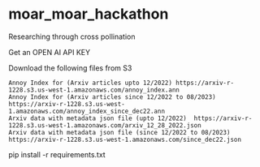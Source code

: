 # moar_moar_hackathon
Researching through cross pollination


Get an OPEN AI API KEY

Download the following files from S3


    Annoy Index for (Arxiv articles upto 12/2022) https://arxiv-r-1228.s3.us-west-1.amazonaws.com/annoy_index.ann
    Annoy Index for (Arxiv articles since 12/2022 to 08/2023)  https://arxiv-r-1228.s3.us-west-1.amazonaws.com/annoy_index_since_dec22.ann
    Arxiv data with metadata json file (upto 12/2022)  https://arxiv-r-1228.s3.us-west-1.amazonaws.com/arxiv_12_28_2022.json
    Arxiv data with metadata json file (since 12/2022 to 08/2023)  https://arxiv-r-1228.s3.us-west-1.amazonaws.com/since_dec22.json


pip install -r requirements.txt



